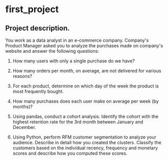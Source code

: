 # first_project
## Project description.

You work as a data analyst in an e-commerce company. Company's Product Manager asked you to analyze the purchases made on company's website and answer the following questions:

1. How many users with only a single purchase do we have?

2. How many orders per month, on average, are not delivered for various reasons? 

3. For each product, determine on which day of the week the product is most frequently bought.

4. How many purchases does each user make on average per week (by months)? 

5. Using pandas, conduct a cohort analysis. Identify the cohort with the highest retention rate for the 3rd month between January and December. 

6. Using Python, perform RFM customer segmentation to analyze your audience. Describe in detail how you created the clusters. Classify the customers based on the individual recency, frequency and monetary scores and describe how you computed these scores. 






